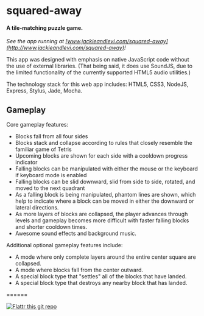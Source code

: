 # squared-away

#### A tile-matching puzzle game.

_See the app running at [www.jackieandlevi.com/squared-away](http://www.jackieandlevi.com/squared-away)!_

This app was designed with emphasis on native JavaScript code without the use of external libraries. (That being said, it does use SoundJS, due to the limited functionality of the currently supported HTML5 audio utilities.)

The technology stack for this web app includes: HTML5, CSS3, NodeJS, Express, Stylus, Jade, Mocha.

## Gameplay

Core gameplay features:

- Blocks fall from all four sides
- Blocks stack and collapse according to rules that closely resemble the familiar game of Tetris
- Upcoming blocks are shown for each side with a cooldown progress indicator
- Falling blocks can be manipulated with either the mouse or the keyboard if keyboard mode is enabled
- Falling blocks can be slid downward, slid from side to side, rotated, and moved to the next quadrant
- As a falling block is being manipulated, phantom lines are shown, which help to indicate where a block can be moved
  in either the downward or lateral directions.
- As more layers of blocks are collapsed, the player advances through levels and gameplay becomes more difficult
  with faster falling blocks and shorter cooldown times.
- Awesome sound effects and background music.

Additional optional gameplay features include:

- A mode where only complete layers around the entire center square are collapsed.
- A mode where blocks fall from the center outward.
- A special block type that "settles" all of the blocks that have landed.
- A special block type that destroys any nearby block that has landed.

======

[![Flattr this git repo](http://api.flattr.com/button/flattr-badge-large.png)](https://flattr.com/submit/auto?user_id=levisl176&url=github.com/levisl176/squared-away&title=squared-away&language=javascript&tags=github&category=software)
